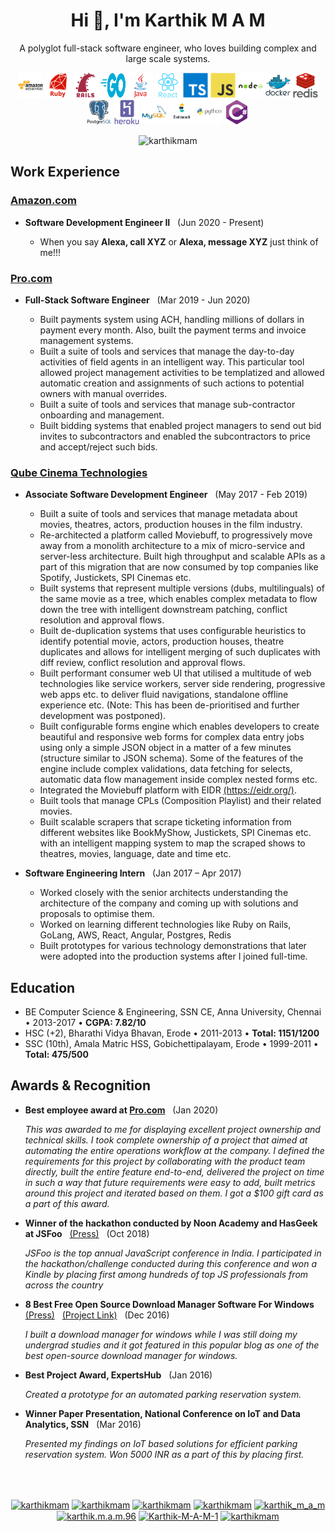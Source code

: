 <h1 align="center"> Hi 👋, I'm Karthik M A M </h1>

<p align="center">A polyglot full-stack software engineer, who loves building complex and large scale systems.</p>

<p align="center">
  <img src="https://raw.githubusercontent.com/KarthikMAM/KarthikMAM/master/icons/skills/aws.svg" alt="aws" width="40" />
  <img src="https://raw.githubusercontent.com/KarthikMAM/KarthikMAM/master/icons/skills/ruby.svg" alt="ruby" width="40" />
  <img src="https://raw.githubusercontent.com/KarthikMAM/KarthikMAM/master/icons/skills/rails.svg" alt="rails" width="40" />
  <img src="https://raw.githubusercontent.com/KarthikMAM/KarthikMAM/master/icons/skills/golang.svg" alt="golang" width="40" height="40" />
  <img src="https://raw.githubusercontent.com/KarthikMAM/KarthikMAM/master/icons/skills/java.svg" alt="java" width="40" />
  <img src="https://raw.githubusercontent.com/KarthikMAM/KarthikMAM/master/icons/skills/react.svg" alt="react" width="40" />
  <img src="https://raw.githubusercontent.com/KarthikMAM/KarthikMAM/master/icons/skills/typescript.svg" alt="typescript" width="40" />
  <img src="https://raw.githubusercontent.com/KarthikMAM/KarthikMAM/master/icons/skills/js.svg" alt="js" width="40" />
  <img src="https://raw.githubusercontent.com/KarthikMAM/KarthikMAM/master/icons/skills/nodejs.svg" alt="nodejs" width="40" />
  <img src="https://raw.githubusercontent.com/KarthikMAM/KarthikMAM/master/icons/skills/docker.svg" alt="docker" width="40" />
  <img src="https://raw.githubusercontent.com/KarthikMAM/KarthikMAM/master/icons/skills/redis.svg" alt="redis" width="40" />
  <img src="https://raw.githubusercontent.com/KarthikMAM/KarthikMAM/master/icons/skills/postgres.svg" alt="postgres" width="40" />
  <img src="https://raw.githubusercontent.com/KarthikMAM/KarthikMAM/master/icons/skills/heroku.svg" alt="heroku" width="40" />
  <img src="https://raw.githubusercontent.com/KarthikMAM/KarthikMAM/master/icons/skills/mysql.svg" alt="mysql" width="40" />
  <img src="https://raw.githubusercontent.com/KarthikMAM/KarthikMAM/master/icons/skills/elastic.svg" alt="elastic" width="40" height="40" />
  <img src="https://raw.githubusercontent.com/KarthikMAM/KarthikMAM/master/icons/skills/python.svg" alt="python" width="40" />
  <img src="https://raw.githubusercontent.com/KarthikMAM/KarthikMAM/master/icons/skills/csharp.svg" alt="csharp" width="40" />
</p>

<p align="center"> <img src="https://komarev.com/ghpvc/?username=karthikmam" alt="karthikmam" /> </p>

<section>
  <h2> Work Experience </h2>
  <section>
    <h3> <a href="https://amazon.com">Amazon.com</a> </h3>
    <ul>
      <li>
        <p>
          <b>Software Development Engineer II</b>
          &nbsp;
          (Jun 2020 - Present)
        <ul>
          <li> When you say <b><l>Alexa, call XYZ</b></l> or <b><l>Alexa, message XYZ</b></l> just think of me!!! </li>
        </ul>
        </p>
      </li>
  </section>

  <section>
    <h3> <a href="https://pro.com">Pro.com</a> </h3>
    <ul>
      <li>
        <p>
          <b>Full-Stack Software Engineer</b>
          &nbsp;
          (Mar 2019 - Jun 2020)
        </p>
        <ul>
          <li>Built payments system using ACH, handling millions of dollars in payment every month. Also, built the payment terms and invoice management systems.</li>
          <li>Built a suite of tools and services that manage the day-to-day activities of field agents in an intelligent way. This particular tool allowed project management activities to be templatized and allowed automatic creation and assignments of such actions to potential owners with manual overrides.</li>
          <li>Built a suite of tools and services that manage sub-contractor onboarding and management.</li>
          <li>Built bidding systems that enabled project managers to send out bid invites to subcontractors and enabled the subcontractors to price and accept/reject such bids.</li>
        </ul>
      </li>
  </section>

  <section>
    <h3> <a href="https://www.qubecinema.com/">Qube Cinema Technologies</a> </h3>
    <ul>
      <li>
        <p>
          <b>Associate Software Development Engineer</b>
          &nbsp;
          (May 2017 - Feb 2019)
        </p>
        <ul>
          <li>Built a suite of tools and services that manage metadata about movies, theatres, actors, production houses in the film industry.</li>
          <li>Re-architected a platform called Moviebuff, to progressively move away from a monolith architecture to a mix of micro-service and server-less architecture. Built high throughput and scalable APIs as a part of this migration that are now consumed by top companies like Spotify, Justickets, SPI Cinemas etc.</li>
          <li>Built systems that represent multiple versions (dubs, multilinguals) of the same movie as a tree, which enables complex metadata to flow down the tree with intelligent downstream patching, conflict resolution and approval flows.</li>
          <li>Built de-duplication systems that uses configurable heuristics to identify potential movie, actors, production houses, theatre duplicates and allows for intelligent merging of such duplicates with diff review, conflict resolution and approval flows.</li>
          <li>Built performant consumer web UI that utilised a multitude of web technologies like service workers, server side rendering, progressive web apps etc. to deliver fluid navigations, standalone offline experience etc. (Note: This has been de-prioritised and further development was postponed).</li>
          <li>Built configurable forms engine which enables developers to create beautiful and responsive web forms for complex data entry jobs using only a simple JSON object in a matter of a few minutes (structure similar to JSON schema). Some of the features of the engine include complex validations, data fetching for selects, automatic data flow management inside complex nested forms etc.</li>
          <li>Integrated the Moviebuff platform with EIDR <a href="https://eidr.org/">(https://eidr.org/)</a>.</li>
          <li>Built tools that manage CPLs (Composition Playlist) and their related movies.</li>
          <li>Built scalable scrapers that scrape ticketing information from different websites like BookMyShow, Justickets, SPI Cinemas etc. with an intelligent mapping system to map the scraped shows to theatres, movies, language, date and time etc.</li>
        </ul>
      </li>
      <li>
        <p>
          <b>Software Engineering Intern</b>
          &nbsp;
          (Jan 2017 – Apr 2017)
        </p>
        <ul>
          <li>Worked closely with the senior architects understanding the architecture of the company and coming up with solutions and proposals to optimise them.</li>
          <li>Worked on learning different technologies like Ruby on Rails, GoLang, AWS, React, Angular, Postgres, Redis</li>
          <li>Built prototypes for various technology demonstrations that later were adopted into the production systems after I joined full-time.</li>
        </ul>
      </li>
    </ul>
  </section>
</section>

<section>
  <h2>Education</h2>
  <ul>
    <li>BE Computer Science & Engineering, SSN CE, Anna University, Chennai • 2013-2017 • <b>CGPA: 7.82/10</b></li>
    <li>HSC (+2), Bharathi Vidya Bhavan, Erode • 2011-2013 • <b>Total: 1151/1200</b></li>
    <li>SSC (10th), Amala Matric HSS, Gobichettipalayam, Erode • 1999-2011 • <b>Total: 475/500</b></li>
  </ul>
</section>

<section>
  <h2> Awards & Recognition </h2>
  <ul>
    <li>
      <p>
        <b>Best employee award at <a href="https://pro.com">Pro.com</a></b>
        &nbsp;
        (Jan 2020)
      </p>
      <i>
        This was awarded to me for displaying excellent project ownership and technical skills.
        I took complete ownership of a project that aimed at automating the entire operations workflow at the company.
        I defined the requirements for this project by collaborating with the product team directly, built the entire feature end-to-end, delivered the project on time in such a way that future requirements were easy to add, built metrics around this project and iterated based on them.
        I got a $100 gift card as a part of this award.
      </i>
    </li>
    <li>
      <p>
        <b>Winner of the hackathon conducted by Noon Academy and HasGeek at JSFoo</b>
        &nbsp;
        <a href="https://www.linkedin.com/feed/update/urn:li:activity:6461916055148302336/">(Press)</a>
        &nbsp;
        (Oct 2018)
      </p>
      <i>JSFoo is the top annual JavaScript conference in India. I participated in the hackathon/challenge conducted during this conference and won a Kindle by placing first among hundreds of top JS professionals from across the country</i>
    </li>
    <li>
      <p>
        <b>8 Best Free Open Source Download Manager Software For Windows</b>
        &nbsp;
        <a href="https://listoffreeware.com/free-open-source-download-manager-software-windows/">(Press)</a>
        &nbsp;
        <a href="https://github.com/KarthikMAM/Download-Manager">(Project Link)</a></b>
        &nbsp;
        (Dec 2016)
      </p>
      <i>I built a download manager for windows while I was still doing my undergrad studies and it got featured in this popular blog as one of the best open-source download manager for windows.</i>
    <li>
      <p>
        <b>Best Project Award, ExpertsHub</b>
        &nbsp;
        (Jan 2016)
      </p>
      <i>Created a prototype for an automated parking reservation system.</i>
    </li>
    <li>
      <p>
        <b>Winner Paper Presentation, National Conference on IoT and Data Analytics, SSN</b>
        &nbsp;
        (Mar 2016)
      </p>
      <i>Presented my findings on IoT based solutions for efficient parking reservation system. Won 5000 INR as a part of this by placing first.</i>
    </li>
  </ul>
</section>

<br>
<br>

<section>
  <p align="center">
    <a href="https://www.github.com/karthikmam" target="blank"><img align="center" src="https://cdn.jsdelivr.net/npm/simple-icons@3.0.1/icons/github.svg" alt="karthikmam" height="20" width="20" /></a>
    <a href="https://linkedin.com/in/karthikmam" target="blank"><img align="center" src="https://cdn.jsdelivr.net/npm/simple-icons@3.0.1/icons/linkedin.svg" alt="karthikmam" height="20" width="20" /></a>
    <a href="https://www.hackerrank.com/karthikmam" target="blank"><img align="center" src="https://cdn.jsdelivr.net/npm/simple-icons@3.0.1/icons/hackerrank.svg" alt="karthikmam" height="20" width="20" /></a>
    <a href="https://www.hackerearth.com/@KarthikMAM" target="blank"><img align="center" src="https://cdn.jsdelivr.net/npm/simple-icons@3.0.1/icons/hackerearth.svg" alt="karthikmam" height="20" width="20" /></a>
    <a href="https://twitter.com/karthik_m_a_m" target="blank"><img align="center" src="https://cdn.jsdelivr.net/npm/simple-icons@3.0.1/icons/twitter.svg" alt="karthik_m_a_m" height="20" width="20" /></a>
    <a href="https://fb.com/karthik.m.a.m.96" target="blank"><img align="center" src="https://cdn.jsdelivr.net/npm/simple-icons@3.0.1/icons/facebook.svg" alt="karthik.m.a.m.96" height="20" width="20" /></a>
    <a href="https://quora.com/profile/Karthik-M-A-M-1" target="blank"><img align="center" src="https://cdn.jsdelivr.net/npm/simple-icons@3.0.1/icons/quora.svg" alt="Karthik-M-A-M-1" height="20" width="20" /></a>
    <a href="https://instagram.com/karthikmam" target="blank"><img align="center" src="https://cdn.jsdelivr.net/npm/simple-icons@3.0.1/icons/instagram.svg" alt="karthikmam" height="20" width="20" /></a>
  </p>
</section>

<br>
<br>
